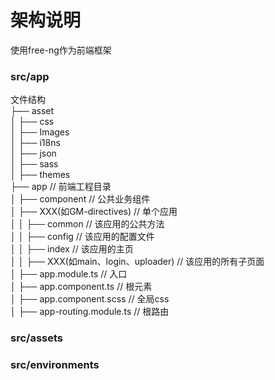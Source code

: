 # 架构说明
使用free-ng作为前端框架

### src/app
文件结构
<br/> ├── asset
<br/> │&nbsp;├── css
<br/> │&nbsp;├── Images
<br/> │&nbsp;├── i18ns
<br/> │&nbsp;├── json
<br/> │&nbsp;├── sass
<br/> │     ├── themes
<br/> ├── app                                        // 前端工程目录
<br/> │&nbsp;├── component                           // 公共业务组件
<br/> │&nbsp;├── XXX(如GM-directives)                // 单个应用
<br/> │&nbsp;│&nbsp;├── common                       // 该应用的公共方法
<br/> │&nbsp;│&nbsp;├── config                       // 该应用的配置文件
<br/> │&nbsp;│&nbsp;├── index                        // 该应用的主页
<br/> │&nbsp;│&nbsp;├── XXX(如main、login、uploader) // 该应用的所有子页面
<br/> │&nbsp;├── app.module.ts                       // 入口
<br/> │&nbsp;├── app.component.ts                    // 根元素
<br/> │&nbsp;├── app.component.scss                  // 全局css
<br/> │&nbsp;├── app-routing.module.ts               // 根路由

### src/assets

### src/environments
